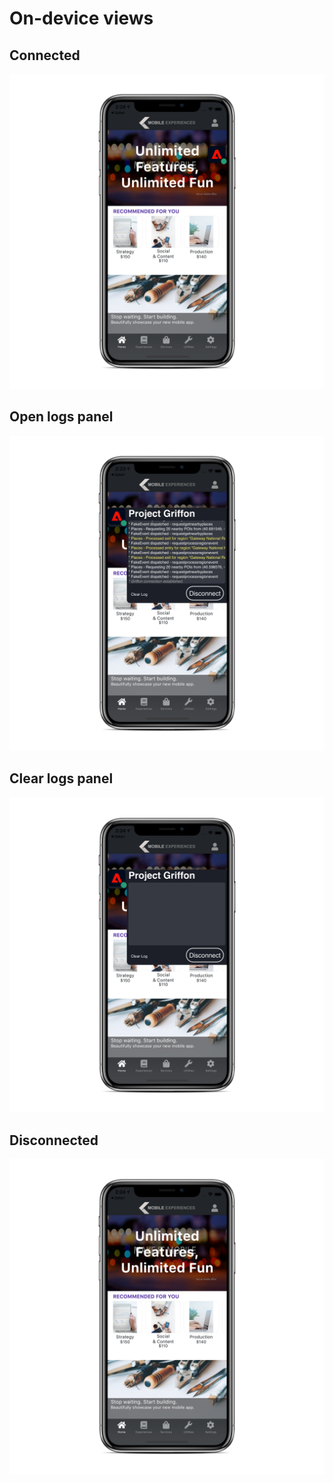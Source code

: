 # On-device views

## Connected

![](../../../.gitbook/assets/iphonexspacegrey_landscape.png)

## Open logs panel

![](../../../.gitbook/assets/iphonexspacegrey_landscape-1-.png)

## Clear logs panel

![](../../../.gitbook/assets/iphonexspacegrey_landscape-2-.png)

## Disconnected

![](../../../.gitbook/assets/image%20%283%29.png)

